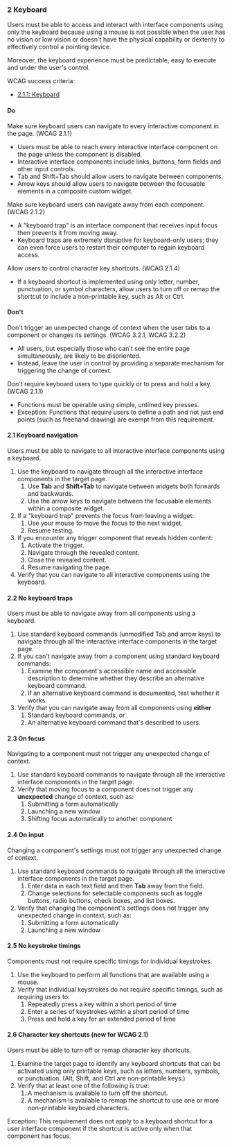### 2 Keyboard

Users must be able to access and interact with interface components using only the keyboard because using a mouse is not possible when the user has no vision or low vision or doesn't have the physical capability or dexterity to effectively control a pointing device.

Moreover, the keyboard experience must be predictable, easy to execute and under the user's control.

WCAG success criteria:

- [2.1.1: Keyboard](https://www.w3.org/WAI/WCAG21/Understanding/keyboard.html)

#### Do

Make sure keyboard users can navigate to every interactive component in the page. (WCAG 2.1.1)

- Users must be able to reach every interactive interface component on the page unless the component is disabled.
- Interactive interface components include links, buttons, form fields and other input controls.
- Tab and Shift+Tab should allow users to navigate between components.
- Arrow keys should allow users to navigate between the focusable elements in a composite custom widget.

Make sure keyboard users can navigate away from each component. (WCAG 2.1.2)

- A "keyboard trap" is an interface component that receives input focus then prevents it from moving away.
- Keyboard traps are extremely disruptive for keyboard-only users; they can even force users to restart their computer to regain keyboard access.

Allow users to control character key shortcuts. (WCAG 2.1.4)

- If a keyboard shortcut is implemented using only letter, number, punctuation, or symbol characters, allow users to turn off or remap the shortcut to include a non-printable key, such as Alt or Ctrl.

#### Don't

Don't trigger an unexpected change of context when the user tabs to a component or changes its settings. (WCAG 3.2.1, WCAG 3.2.2)

- All users, but especially those who can't see the entire page simultaneously, are likely to be disoriented.
- Instead, leave the user in control by providing a separate mechanism for triggering the change of context.

Don't require keyboard users to type quickly or to press and hold a key. (WCAG 2.1.1)

- Functions must be operable using simple, untimed key presses.
- Exception: Functions that require users to define a path and not just end points (such as freehand drawing) are exempt from this requirement.

#### 2.1 Keyboard navigation

Users must be able to navigate to all interactive interface components using a keyboard.

1. Use the keyboard to navigate through all the interactive interface components in the target page.
    1. Use **Tab** and **Shift+Tab** to navigate between widgets both forwards and backwards.
    2. Use the arrow keys to navigate between the focusable elements within a composite widget.
2. If a "keyboard trap" prevents the focus from leaving a widget:
    1. Use your mouse to move the focus to the next widget.
    2. Resume testing.
3. If you encounter any trigger component that reveals hidden content:
    1. Activate the trigger.
    2. Navigate through the revealed content.
    3. Close the revealed content.
    4. Resume navigating the page.
4. Verify that you can navigate to all interactive components using the keyboard.

#### 2.2 No keyboard traps

Users must be able to navigate away from all components using a keyboard.

1. Use standard keyboard commands (unmodified Tab and arrow keys) to navigate through all the interactive interface components in the target page.
2. If you can't navigate away from a component using standard keyboard commands:
    1. Examine the component's accessible name and accessible description to determine whether they describe an alternative keyboard command.
    2. If an alternative keyboard command is documented, test whether it works.
3. Verify that you can navigate away from all components using **either**
    1. Standard keyboard commands, or
    2. An alternative keyboard command that's described to users.

#### 2.3 On focus

Navigating to a component must not trigger any unexpected change of context.

1. Use standard keyboard commands to navigate through all the interactive interface components in the target page.
2. Verify that moving focus to a component does not trigger any **unexpected** change of context, such as:
    1. Submitting a form automatically
    2. Launching a new window
    3. Shifting focus automatically to another component

#### 2.4 On input

Changing a component's settings must not trigger any unexpected change of context.

1. Use standard keyboard commands to navigate through all the interactive interface components in the target page.
    1. Enter data in each text field and then **Tab** away from the field.
    2. Change selections for selectable components such as toggle buttons, radio buttons, check boxes, and list boxes.
2. Verify that changing the component's settings does not trigger any unexpected change in context, such as:
    1. Submitting a form automatically
    2. Launching a new window

#### 2.5 No keystroke timings

Components must not require specific timings for individual keystrokes.

1. Use the keyboard to perform all functions that are available using a mouse.
2. Verify that individual keystrokes do not require specific timings, such as requiring users to:
    1. Repeatedly press a key within a short period of time
    2. Enter a series of keystrokes within a short period of time
    3. Press and hold a key for an extended period of time

#### 2.6 Character key shortcuts (new for WCAG 2.1)

Users must be able to turn off or remap character key shortcuts.

1. Examine the target page to identify any keyboard shortcuts that can be activated using only printable keys, such as letters, numbers, symbols, or punctuation. (Alt, Shift, and Ctrl are non-printable keys.)
2. Verify that at least one of the following is true:
    1. A mechanism is available to turn off the shortcut.
    2. A mechanism is available to remap the shortcut to use one or more non-printable keyboard characters.

Exception: This requirement does not apply to a keyboard shortcut for a user interface component if the shortcut is active only when that component has focus.
